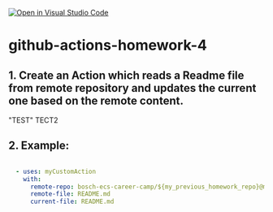 [![Open in Visual Studio Code](https://classroom.github.com/assets/open-in-vscode-c66648af7eb3fe8bc4f294546bfd86ef473780cde1dea487d3c4ff354943c9ae.svg)](https://classroom.github.com/online_ide?assignment_repo_id=9480380&assignment_repo_type=AssignmentRepo)
# github-actions-homework-4

## 1. Create an Action which reads a Readme file from remote repository and updates the current one based on the remote content.
"TEST"   ТЕСТ2
## 2. Example:

```yaml

  - uses: myCustomAction
    with:
      remote-repo: bosch-ecs-career-camp/${my_previous_homework_repo}@main
      remote-file: README.md
      current-file: README.md

```
